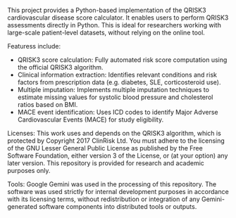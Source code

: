 This project provides a Python-based implementation of the QRISK3 cardiovascular disease score calculator. It enables users to perform QRISK3 assessments directly in Python. This is ideal for researchers working with large-scale patient-level datasets, without relying on the online tool.

Featuress include:
- QRISK3 score calculation: Fully automated risk score computation using the official QRISK3 algorithm.
- Clinical information extraction: Identifies relevant conditions and risk factors from prescription data (e.g. diabetes, SLE, corticosteroid use).
- Multiple imputation: Implements multiple imputation techniques to estimate missing values for systolic blood pressure and cholesterol ratios based on BMI.
- MACE event identification: Uses ICD codes to identify Major Adverse Cardiovascular Events (MACE) for study eligibility.

Licenses:
This work uses and depends on the QRISK3 algorithm, which is protected by Copyright 2017 ClinRisk Ltd. You must adhere to the licensing of the GNU Lesser General Public License as published by the Free Software Foundation, either version 3 of the License, or (at your option) any later version. This repository is provided for research and academic purposes only.

Tools:
Google Gemini was used in the processing of this repository. The software was used strictly for internal development purposes in accordance with its licensing terms, without redistribution or integration of any Gemini-generated software components into distributed tools or outputs.
